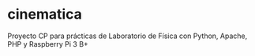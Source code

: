 # cinematica
Proyecto CP para prácticas de Laboratorio de Física con Python, Apache, PHP y Raspberry Pi 3 B+

